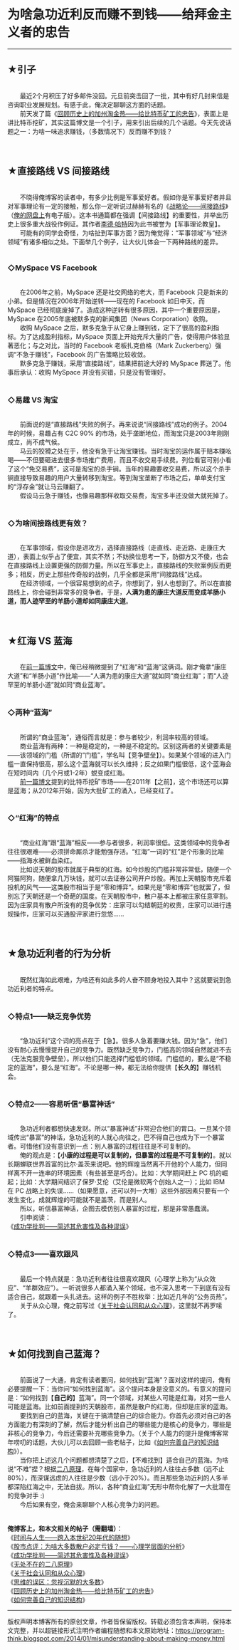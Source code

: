 # 为啥急功近利反而赚不到钱——给拜金主义者的忠告 

-----

<div class="post-body entry-content">
<h2>★引子</h2><br/>
　　最近2个月积压了好多邮件没回。元旦前突击回了一批，其中有好几封来信是咨询职业发展规划。有感于此，俺决定聊聊这方面的话题。<br/>
　　前天发了篇《<a href="../../2013/12/gold-rush-vs-bitcoin-fever.md">回顾历史上的加州淘金热——给比特币矿工的忠告</a>》，表面上是讲比特币挖矿，其实这篇博文是一个引子，用来引出后续的几个话题。今天先说话题之一：为啥一味追求赚钱，（多数情况下）反而赚不到钱？<br/>
<a name="more"></a><br/>
<br/>
<h2>★直接路线 VS 间接路线</h2><br/>
　　不晓得俺博客的读者中，有多少比例是军事爱好者。假如你是军事爱好者并且对军事理论有一定的接触，那么你一定听说过赫赫有名的《<a href="https://docs.google.com/document/d/1i_rSCi-zhlSUT0r4NRV7nq_nPxVFbE6ZG6oplk46lFs/" target="_blank">战略论——间接路线</a>》（<a href="https://github.com/programthink/books" target="_blank">俺的网盘上</a>有电子版）。这本书通篇都在强调【间接路线】的重要性，并举出历史上很多重大战役作例证。其作者<a href="https://en.wikipedia.org/wiki/B._H._Liddell_Hart" rel="nofollow" target="_blank">李德·哈特</a>因为此书被誉为【军事理论教皇】。<br/>
　　可能有的同学会奇怪，为啥扯到军事方面？因为俺觉得：“军事领域”与“经济领域”有诸多相似之处。下面举几个例子，让大伙儿体会一下两种路线的差异。<br/>
<br/>
<h3>◇MySpace VS Facebook</h3><br/>
　　在2006年之前，MySpace 还是社交网络的老大，而 Facebook 只是新来的小弟。但是情况在2006年开始逆转——现在的 Facebook 如日中天，而 MySpace 已经彻底废掉了。造成这种逆转有很多原因，其中一个重要原因是，MySpace 在2005年底被默多克的新闻集团（News Corporation）收购。<br/>
　　收购 MySpace 之后，默多克急于从它身上赚到钱，定下了很高的盈利指标。为了达成盈利指标，MySpace 页面上开始充斥大量的广告，使得用户体验显著恶化；与之对比，当时的 Facebook 老板扎克伯格（Mark Zuckerberg）强调“不急于赚钱”，Facebook 的广告策略比较收敛。<br/>
　　默多克急于赚钱，采用“直接路线”，结果把前途大好的 MySpace 葬送了。他事后承认：收购 MySpace 并没有买错，只是没有管理好。<br/>
<br/>
<h3>◇易趣 VS 淘宝</h3><br/>
　　前面说的是“直接路线”失败的例子。再来说说“间接路线”成功的例子。2004年的时候，易趣占有 C2C 90% 的市场，处于垄断地位，而淘宝只是2003年刚刚成立，尚不成气候。<br/>
　　马云的狡猾之处在于，他没有急于让淘宝赚钱。当时淘宝的运作属于赔本赚吆喝——不但要砸进去很多市场推广费用，而且不收交易手续费。列位看官可别小看了这个“免交易费”，这可是淘宝的杀手锏。当年的易趣要收交易费，所以这个杀手锏直接导致易趣的用户大量转移到淘宝。等到淘宝垄断了市场之后，单单支付宝的“浮存金”就让马云赚翻了。<br/>
　　假设马云急于赚钱，也像易趣那样收取交易费，淘宝多半还没做大就死掉了。<br/>
<br/>
<h3>◇为啥间接路线更有效？</h3><br/>
　　在军事领域，假设你是进攻方，选择直接路线（走直线、走近路、走康庄大道），表面上似乎占了便宜，其实不然；不妨换位思考一下，防御方又不傻，也会在直接路线上设置更强的防御力量。所以在军事史上，直接路线的失败案例反而更多；相反，历史上那些传奇般的战例，几乎全都是采用“间接路线”达成。<br/>
　　在经济领域，一个很容易想到的点子，你想到了，别人也想到了。所以在直接路线上，你会碰到非常多的竞争者。于是，<b>人满为患的康庄大道反而变成羊肠小道，而人迹罕至的羊肠小道却如同康庄大道</b>。<br/>
<br/>
<br/>
<h2>★红海 VS 蓝海</h2><br/>
　　在<a href="../../2013/12/gold-rush-vs-bitcoin-fever.md">前一篇博文</a>中，俺已经稍微提到了“红海”和“蓝海”这俩词。刚才俺拿“康庄大道”和“羊肠小道”作比喻——“人满为患的康庄大道”就如同“商业红海”；而“人迹罕至的羊肠小道”就如同“商业蓝海”。<br/>
<br/>
<h3>◇两种“蓝海”</h3><br/>
　　所谓的“商业蓝海”，通俗而言就是：参与者较少，利润率较高的领域。<br/>
　　商业蓝海有两种：一种是稳定的，一种是不稳定的。区别这两者的关键要素是——该领域的门槛（所谓的“门槛”，学名叫【竞争壁垒】）。如果某个领域的进入门槛一直保持很高，那么这个蓝海就可以长久维持；反之如果门槛很低，这个蓝海会在短时间内（几个月或1-2年）蜕变成红海。<br/>
　　<a href="../../2013/12/gold-rush-vs-bitcoin-fever.md">前一篇博文</a>提到的比特币挖矿市场——在2011年【之前】，这个市场还可以算是蓝海；从2012年开始，因为大批矿工的涌入，已经变红了。<br/>
<br/>
<h3>◇“红海”的特点</h3><br/>
　　“商业红海”跟“蓝海”相反——参与者很多，利润率很低。这类领域中的竞争者往往很艰难——必须拼命厮杀才能勉强存活。“红海”一词的“红”是个形象的比喻——指海水被鲜血染红。<br/>
　　比如说天朝的股市就属于典型的红海。如今炒股的门槛非常非常低，随便一个阿猫阿狗，随便拿几万块钱，就可以去证券公司开户炒股。再加上天朝股市充斥着投机的风气——这类股市相当于是“零和博弈”。如果光是“零和博弈”也就罢了，但别忘了天朝还是一个奇葩的国度。在天朝股市中，散户基本上都被庄家任意宰割。因为庄家具有散户所没有的竞争优势：庄家可以勾结朝廷的权贵，庄家可以进行违规操作，庄家可以买通股评家进行忽悠......<br/>
<br/>
<br/>
<h2>★急功近利者的行为分析</h2><br/>
　　既然红海如此艰难，为啥还有如此多的人奋不顾身地投入其中？这就要说到急功近利者的特点。<br/>
<br/>
<h3>◇特点1——缺乏竞争优势</h3><br/>
　　“急功近利”这个词的亮点在于【急】。很多人急着要赚大钱。因为“急”，他们没有耐心去慢慢提升自己的竞争力。既然缺乏竞争力，门槛高的领域自然就进不去（无法克服竞争壁垒）。所以他们只能选择门槛低的领域。门槛低的，要么是“不稳定的蓝海”，要么是“红海”。不论是哪一种，都无法给你提供【<b>长久的</b>】赚钱机会。<br/>
<br/>
<h3>◇特点2——容易听信“暴富神话”</h3><br/>
　　急功近利者都想快速发财。所以“暴富神话”非常迎合他们的胃口。一旦某个领域传出“暴富”的神话，急功近利的人就心向往之，巴不得自己也成为下一个暴富者。可惜他们没有意识到一点：别人暴富的过程往往是不可复制的。<br/>
　　俺的观点是：【<b>小康的过程是可以复制的，但暴富的过程是不可复制的</b>】。就以长期蝉联世界首富的比尔·盖茨来说吧。他的辉煌当然离不开他的个人能力，但同样离不开一连串的环境因素（有些甚至是巧合）。比如：大学期间赶上 PC 机的崛起；比如：大学期间结识了保罗·艾伦（艾伦是微软两个创始人之一）；比如 IBM 在 PC 战略上的失误......（如果愿意，还可以列一大堆）这些外部因素只要有一个发生变化，成就辉煌的可能就不是盖茨，而是别人。<br/>
　　所以，听信暴富神话，企图去模仿别人暴富的过程，那是非常愚蠢滴。<br/>
　　引申阅读：<br/>
《<a href="../../2015/06/The-Mythical-Theories-of-Success.md">成功学批判——简述其危害性及各种谬误</a>》<br/>
<br/>
<h3>◇特点3——喜欢跟风</h3><br/>
　　最后一个特点就是：急功近利者往往很喜欢跟风（心理学上称为“从众效应”、“羊群效应”）。一听说很多人都涌入某个领域，也不深入思考一下到底有没有适合自己，就跟着一头扎进去。这样的例子不胜枚举：比如近几年的“公务员热”。<br/>
　　关于从众心理，俺之前写过《<a href="https://program-think.blogspot.de/2010/05/about-social-proof.html">关于社会认同和从众心理</a>》，这里就不再罗嗦了。<br/>
<br/>
<br/>
<h2>★如何找到自己蓝海？</h2><br/>
　　前面说了一大通，肯定有读者要问，如何找到“蓝海”？面对这样的提问，俺有必要提醒一下：当你问“如何找到蓝海”。这个提问本身是没意义的。有意义的提问是：“如何找到【<b>自己的</b>】蓝海”。同一个领域，对某些人可能是红海，对另一些人可能是蓝海。比如前面提到的天朝股市，虽然是散户的红海，但却是庄家的蓝海。<br/>
　　要找到自己的蓝海，关键在于搞清楚自己的综合能力。你首先必须对自己的各方面能力有深刻的了解，然后才能分析出自己的哪些能力是核心的竞争力，哪些是非核心的竞争力，今后还需要补充哪些竞争力。（关于个人能力的提升是俺博客常年唠叨的话题，大伙儿可以去回顾一些老帖子，比如《<a href="../../2013/09/knowledge-structure.md">如何完善自己的知识结构</a>》）。<br/>
　　当你把上述这几个问题都想清楚了之后，【不难找到】适合自己的蓝海。为啥说“不难”捏？根据<a href="../../2009/02/80-20-principle-0-overview.md">二八原理</a>，在每个国家中，急功近利的人往往占多数（远不止80%），而深谋远虑的人往往是少数（远小于20%）。而且那些急功近利的人多半都深陷红海之中，无法自拔。所以，各种“商业红海”无形中帮你化解了一大批潜在的竞争对手 :)<br/>
　　今后如果有空，俺会来聊聊个人核心竞争力的问题。<br/>
<br/>
<br/>
<b>俺博客上，和本文相关的帖子（需翻墙）</b>：<br/>
《<a href="../../2019/12/Time-and-Life.md">时间与人生——跨入本世纪20年代的随想</a>》<br/>
《<a href="../../2015/07/China-Stock-Market-Psychology.md">股市点评：为啥大多数散户必定亏钱？——心理学层面的分析</a>》<br/>
《<a href="../../2015/06/The-Mythical-Theories-of-Success.md">成功学批判——简述其危害性及各种谬误</a>》<br/>
《<a href="../../2009/02/80-20-principle-0-overview.md">无处不在的二八原理</a>》<br/>
《<a href="https://program-think.blogspot.de/2010/05/about-social-proof.html">关于社会认同和从众心理</a>》<br/>
《<a href="../../2010/07/silent-proof.md">思维的误区：忽视沉默的大多数</a>》<br/>
《<a href="../../2013/12/gold-rush-vs-bitcoin-fever.md">回顾历史上的加州淘金热——给比特币矿工的忠告</a>》<br/>
《<a href="../../2013/09/knowledge-structure.md">如何完善自己的知识结构</a>》
</div>


------------------------------------------------

版权声明本博客所有的原创文章，作者皆保留版权。转载必须包含本声明，保持本文完整，并以超链接形式注明作者编程随想和本文原始地址：https://program-think.blogspot.com/2014/01/misunderstanding-about-making-money.html
